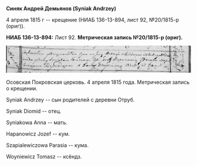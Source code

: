 **Синяк Андрей Демьянов (Syniak Andrzey)**

4 апреля 1815 г -- крещение (НИАБ 136-13-894, лист 92, №20/1815-р
(ориг)).

**НИАБ 136-13-894:** Лист 92. **Метрическая запись №20/1815-р (ориг).**

![](./media/a2497f947dfdf5615f257a20a1b65546e5856b8f.png)

Осовская Покровская церковь. 4 апреля 1815 года. Метрическая запись о
крещении.

Syniak Andrzey -- сын родителей с деревни Отруб.

Syniak Diomid -- отец.

Syniakowa Anna -- мать.

Hapanowicz Jozef -- кум.

Szapialewiczowa Parasia -- кума.

Woyniewicz Tomasz -- ксёндз.
